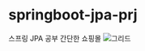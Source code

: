# springboot-jpa-prj
스프링 JPA 공부
간단한 쇼핑몰
![그리드](https://user-images.githubusercontent.com/33127270/125634144-42be9a5a-f19c-4aa8-ac89-386e8b50723e.png)

